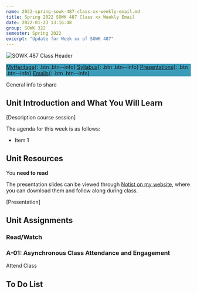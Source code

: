 ```yaml
---
name: 2022-spring-sowk-487-class-xx-weekly-email.md
title: Spring 2022 SOWK 487 Class xx Weekly Email
date: 2022-01-23 13:16:48
group: SOWK 322
semester: Spring 2022
excerpt: "Update for Week xx of SOWK 487"
---
```


![SOWK 487 Class Header](https://jacobrcampbell.com/assets/media/2020-class-header-sowk-theories-of-practice-ii.png)

<div style="background-color: #3b9cba; width: 100%;" markdown="1">

[MyHeritage](https://myheritage.heritage.edu/ICS/Academics/SOWK/SOWK_487W/2122_SP-SOWK_487W-2/){: .btn .btn--info}
[Syllabus](https://jacobrcampbell.com/assets/media/2022-spring-sowk-487-syllabus.pdf){: .btn .btn--info}
[Presentations](https://presentations.jacobrcampbell.com){: .btn .btn--info}
[Emails](https://jacobrcampbell.com/communications/){: .btn .btn--info}

</div>

General info to share

## Unit Introduction and What You Will Learn

[Description course session]

The agenda for this week is as follows:

- Item 1

## Unit Resources

You **need to read** 

The presentation slides can be viewed through [Notist on my website](https://presentations.jacobrcampbell.com), where you can download them and follow along during class.

[Presentation]

## Unit Assignments

### Read/Watch

### A-01: Asynchronous Class Attendance and Engagement

Attend Class

## To Do List